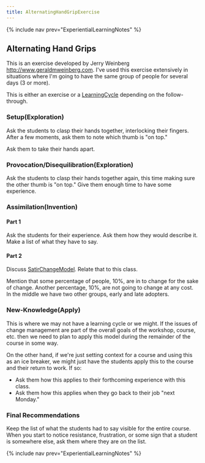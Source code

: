 ```yaml
---
title: AlternatingHandGripExercise
---
```

{% include nav prev="ExperientialLearningNotes" %}

## Alternating Hand Grips 
This is an exercise developed by Jerry Weinberg http://www.geraldmweinberg.com. I've used this exercise extensively in situations where I'm going to have the same group of people for several days (3 or more).

This is either an exercise or a [LearningCycle](LearningCycle) depending on the follow-through. 

### Setup(Exploration) 
Ask the students to clasp their hands together, interlocking their fingers. After a few moments, ask them to note which thumb is "on top." 

Ask them to take their hands apart. 

### Provocation/Disequilibration(Exploration) 
Ask the students to clasp their hands together again, this time making sure the other thumb is "on top." Give them enough time to have some experience. 

### Assimilation(Invention) 

#### Part 1 
Ask the students for their experience. Ask them how they would describe it. Make a list of what they have to say. 

#### Part 2 
Discuss [SatirChangeModel](SatirChangeModel). Relate that to this class. 

Mention that some percentage of people, 10%, are in to change for the sake of change. Another percentage, 10%, are not going to change at any cost. In the middle we have two other groups, early and late adopters. 

### New-Knowledge(Apply) 
This is where we may not have a learning cycle or we might. If the issues of change management are part of the overall goals of the workshop, course, etc. then we need to plan to apply this model during the remainder of the course in some way. 

On the other hand, if we're just setting context for a course and using this as an ice breaker, we might just have the students apply this to the course and their return to work. If so: 
* Ask them how this applies to their forthcoming experience with this class. 
* Ask them how this applies when they go back to their job "next Monday." 

### Final Recommendations 
Keep the list of what the students had to say visible for the entire course. When you start to notice resistance, frustration, or some sign that a student is somewhere else, ask them where they are on the list.

{% include nav prev="ExperientialLearningNotes" %}
